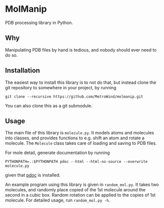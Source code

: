 # MolManip

PDB processing library in Python.

## Why

Manipulating PDB files by hand is tedious, and nobody should ever need
to do so.

## Installation

The easiest way to install this library is to not do that, but instead
clone the git repository to somewhere in your project, by running

    git clone --recursive https://github.com/MetroWind/molmanip.git
    
You can also clone this as a git submodule.

## Usage

The main file of this library is `molecule.py`.  It models atoms and
molecules into classes, and provides functions to e.g. shift an atom
and rotate a molecule.  The `Molecule` class takes care of loading and
saving to PDB files.

For mole detail, generate documentation by running

    PYTHONPATH=.:$PYTHONPATH pdoc --html --html-no-source --overwrite molecule.py

given that [pdoc](http://pdoc.burntsushi.net/pdoc) is installed.

An example program using this library is given in `random_mol.py`.  It
takes two molecules, and randomly place copied of the 1st molecule
around the second in a cubic box.  Random rotation can be applied to
the copies of 1st molecule.  For detailed usage, run `random_mol.py
-h`.
